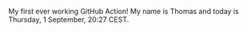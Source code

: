 My first ever working GitHub Action!
My name is Thomas and today is Thursday, 1 September, 20:27 CEST. 
